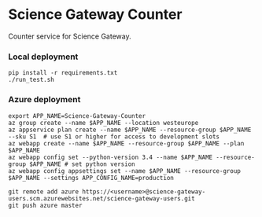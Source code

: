 # Science Gateway Counter

Counter service for Science Gateway. 

### Local deployment

```shell
pip install -r requirements.txt
./run_test.sh
```

### Azure deployment

```
export APP_NAME=Science-Gateway-Counter
az group create --name $APP_NAME --location westeurope
az appservice plan create --name $APP_NAME --resource-group $APP_NAME --sku S1  # use S1 or higher for access to development slots
az webapp create --name $APP_NAME --resource-group $APP_NAME --plan $APP_NAME
az webapp config set --python-version 3.4 --name $APP_NAME --resource-group $APP_NAME # set python version
az webapp config appsettings set --name $APP_NAME --resource-group $APP_NAME --settings APP_CONFIG_NAME=production
```

```
git remote add azure https://<username>@science-gateway-users.scm.azurewebsites.net/science-gateway-users.git
git push azure master
```

